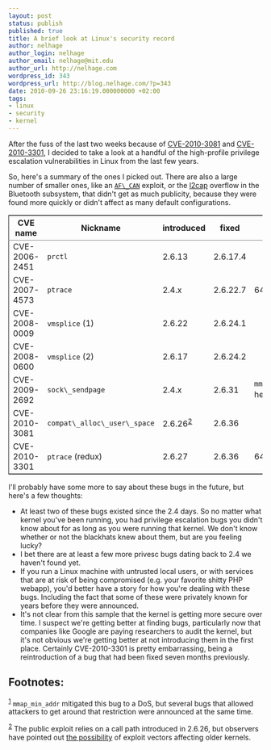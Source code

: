 ```yaml
---
layout: post
status: publish
published: true
title: A brief look at Linux's security record
author: nelhage
author_login: nelhage
author_email: nelhage@mit.edu
author_url: http://nelhage.com
wordpress_id: 343
wordpress_url: http://blog.nelhage.com/?p=343
date: 2010-09-26 23:16:19.000000000 +02:00
tags:
- linux
- security
- kernel
---
```

<p>After the fuss of the last two weeks because of <a href="http://cve.mitre.org/cgi-bin/cvename.cgi?name=CVE-2010-3081">CVE-2010-3081</a> and <a href="http://web.nvd.nist.gov/view/vuln/detail?vulnId=CVE-2010-3301">CVE-2010-3301</a>, I decided to take a look at a handful of the high-profile privilege escalation vulnerabilities in Linux from the last few years.
</p>
<p>
So, here's a summary of the ones I picked out. There are also a large number of smaller ones, like an <a href="http://sota.gen.nz/af_can/"><code>AF\_CAN</code></a> exploit, or the <a href="http://cve.mitre.org/cgi-bin/cvename.cgi?name=2010-1084">l2cap</a> overflow in the Bluetooth subsystem, that didn't get as much publicity, because they were found more quickly or didn't affect as many default configurations.
</p>
<table border="2" cellspacing="0" cellpadding="6" rules="groups" frame="hsides">
<col align="left"></col><col align="left"></col><col align="right"></col><col align="right"></col><col align="left"></col>
<thead>
<tr><th>CVE name</th><th>Nickname</th><th>introduced</th><th>fixed</th><th>notes</th></tr>
</thead>
<tbody>
<tr><td>CVE-2006-2451</td><td><code>prctl</code></td><td>2.6.13</td><td>2.6.17.4</td><td></td></tr>
<tr><td>CVE-2007-4573</td><td><code>ptrace</code></td><td>2.4.x</td><td>2.6.22.7</td><td>64-bit only</td></tr>
<tr><td>CVE-2008-0009</td><td><code>vmsplice</code> (1)</td><td>2.6.22</td><td>2.6.24.1</td><td></td></tr>
<tr><td>CVE-2008-0600</td><td><code>vmsplice</code> (2)</td><td>2.6.17</td><td>2.6.24.2</td><td></td></tr>
<tr><td>CVE-2009-2692</td><td><code>sock\_sendpage</code></td><td>2.4.x</td><td>2.6.31</td><td><code>mmap\_min\_addr</code> helped <sup><a class="footref" name="fnr.1" href="#fn.1">1</a></sup></td></tr>
<tr><td>CVE-2010-3081</td><td><code>compat\_alloc\_user\_space</code></td><td>2.6.26<sup><a class="footref" name="fnr.2" href="#fn.2">2</a></sup></td><td>2.6.36</td><td></td></tr>
<tr><td>CVE-2010-3301</td><td><code>ptrace</code> (redux)</td><td>2.6.27</td><td>2.6.36</td><td>64-bit only</td></tr>
</tbody>
</table>


<p>
I'll probably have some more to say about these bugs in the future, but here's a few thoughts:
</p>
<ul>
<li>
At least two of these bugs existed since the 2.4 days. So no matter what kernel you've been running, you had privilege escalation bugs you didn't know about for as long as you were running that kernel. We don't know whether or not the blackhats knew about them, but are you feeling lucky?
</li>
<li>
I bet there are at least a few more privesc bugs dating back to 2.4 we haven't found yet.
</li>
<li>
If you run a Linux machine with untrusted local users, or with services that are at risk of being compromised (e.g. your favorite shitty PHP webapp), you'd better have a story for how you're dealing with these bugs. Including the fact that some of these were privately known for years before they were announced.
</li>
<li>
It's not clear from this sample that the kernel is getting more secure over time. I suspect we're getting better at finding bugs, particularly now that companies like Google are paying researchers to audit the kernel, but it's not obvious we're getting better at not introducing them in the first place. Certainly CVE-2010-3301 is pretty embarrassing, being a reintroduction of a bug that had been fixed seven months previously.
</li>
</ul>



<div id="footnotes">
<h2 class="footnotes">Footnotes: </h2>
<div id="text-footnotes">
<p class="footnote"><sup><a class="footnum" name="fn.1" href="#fnr.1">1</a></sup> <code>mmap_min_addr</code> mitigated this bug to a DoS, but several bugs that allowed attackers to get around that restriction were announced at the same time.
</p>
<p class="footnote"><sup><a class="footnum" name="fn.2" href="#fnr.2">2</a></sup> The public exploit relies on a call path introduced in 2.6.26, but observers have pointed out <a href="http://www.webhostingtalk.com/showpost.php?p=7026467&postcount=192">the possibility</a> of exploit vectors affecting older kernels.
</p>
</div>
</div>

